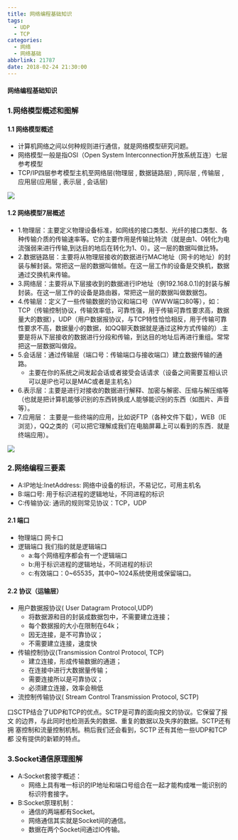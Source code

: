 ```yaml
---
title: 网络编程基础知识
tags:
  - UDP
  - TCP
categories:
  - 网络
  - 网络基础
abbrlink: 21787
date: 2018-02-24 21:30:00
---
```


#### 网络编程基础知识


### 1.网络模型概述和图解
#### 1.1 网络模型概述
- 计算机网络之间以何种规则进行通信，就是网络模型研究问题。
- 网络模型一般是指OSI（Open System Interconnection开放系统互连）七层参考模型
- TCP/IP四层参考模型主机至网络层(物理层 , 数据链路层) , 网际层 , 传输层 , 应用层(应用层 , 表示层 , 会话层)

![](media/15437578031799.jpg)



#### 1.2 网络模型7层概述
- 1.物理层：主要定义物理设备标准，如网线的接口类型、光纤的接口类型、各种传输介质的传输速率等。它的主要作用是传输比特流（就是由1、0转化为电流强弱来进行传输,到达目的地后在转化为1、0）。这一层的数据叫做比特。     
- 2.数据链路层：主要将从物理层接收的数据进行MAC地址（网卡的地址）的封装与解封装。常把这一层的数据叫做帧。在这一层工作的设备是交换机，数据通过交换机来传输。
- 3.网络层：主要将从下层接收到的数据进行IP地址（例192.168.0.1)的封装与解封装。在这一层工作的设备是路由器，常把这一层的数据叫做数据包。
- 4.传输层：定义了一些传输数据的协议和端口号（WWW端口80等），如：TCP（传输控制协议，传输效率低，可靠性强，用于传输可靠性要求高，数据量大的数据），UDP（用户数据报协议，与TCP特性恰恰相反，用于传输可靠性要求不高，数据量小的数据，如QQ聊天数据就是通过这种方式传输的）.主要是将从下层接收的数据进行分段和传输，到达目的地址后再进行重组。常常把这一层数据叫做段。
- 5.会话层：通过传输层（端口号：传输端口与接收端口）建立数据传输的通路。
    - 主要在你的系统之间发起会话或者接受会话请求（设备之间需要互相认识可以是IP也可以是MAC或者是主机名）
- 6.表示层：主要是进行对接收的数据进行解释、加密与解密、压缩与解压缩等（也就是把计算机能够识别的东西转换成人能够能识别的东西（如图片、声音等）。
- 7.应用层： 主要是一些终端的应用，比如说FTP（各种文件下载），WEB（IE浏览），QQ之类的（可以把它理解成我们在电脑屏幕上可以看到的东西．就是终端应用）。

![](media/15437584816980.jpg)
### 2.网络编程三要素
- A:IP地址:InetAddress:        网络中设备的标识，不易记忆，可用主机名
- B:端口号:    用于标识进程的逻辑地址，不同进程的标识
- C:传输协议:    通讯的规则常见协议：TCP，UDP


#### 2.1 端口
- 物理端口 网卡口
- 逻辑端口 我们指的就是逻辑端口
    - a:每个网络程序都会有一个逻辑端口
    - b:用于标识进程的逻辑地址，不同进程的标识
    - c:有效端口：0~65535，其中0~1024系统使用或保留端口。


#### 2.2 协议（运输层）
- 用户数据报协议( User Datagram Protocol,UDP)
    - 将数据源和目的封装成数据包中，不需要建立连接；
    - 每个数据报的大小在限制在64k；
    - 因无连接，是不可靠协议；
    - 不需要建立连接，速度快
- 传输控制协议(Transmission Control Protocol, TCP)
    - 建立连接，形成传输数据的通道；
    - 在连接中进行大数据量传输；
    - 需要连接所以是可靠协议；
    - 必须建立连接，效率会稍低
- 流控制传输协议( Stream Control Transmission Protocol, SCTP)

口SCTP结合了UDP和TCP的优点。SCTP是可靠的面向报文的协议。它保留了报文
的边界，与此同时也检测丢失的数据、重复的数据以及失序的数据。SCTP还有拥
塞控制和流量控制机制。稍后我们还会看到，SCTP 还有其他一些UDP和TCP都
没有提供的新颖的特点。

### 3.Socket通信原理图解
- A:Socket套接字概述：
    - 网络上具有唯一标识的IP地址和端口号组合在一起才能构成唯一能识别的标识符套接字。
- B:Socket原理机制：
    - 通信的两端都有Socket。
    - 网络通信其实就是Socket间的通信。
    - 数据在两个Socket间通过IO传输。

